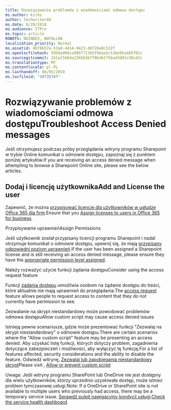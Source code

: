 ```yaml
---
title: Rozwiązywanie problemów z wiadomościami odmowa dostępu
ms.author: kirks
author: Techwriter40
ms.date: 6/29/2018
ms.audience: ITPro
ms.topic: article
ROBOTS: NOINDEX, NOFOLLOW
localization_priority: Normal
ms.assetid: d678b57a-53ad-4414-9423-d8726a0c532f
ms.openlocfilehash: 5958ad06ca905f713b5f56aa5c536e95a485f01c
ms.sourcegitcommit: 241e21b6da226563bf70bdb1f5bad3d91c38cd2c
ms.translationtype: MT
ms.contentlocale: pl-PL
ms.lasthandoff: 06/05/2019
ms.locfileid: "34735747"
---
```

# <a name="troubleshoot-access-denied-messages"></a><span data-ttu-id="a79f8-102">Rozwiązywanie problemów z wiadomościami odmowa dostępu</span><span class="sxs-lookup"><span data-stu-id="a79f8-102">Troubleshoot Access Denied messages</span></span>

<span data-ttu-id="a79f8-103">Jeśli otrzymujesz podczas próby przeglądania witryny programu Sharepoint w trybie Online komunikat o odmowie dostępu, zapoznaj się z punktem poniżej artykułów.</span><span class="sxs-lookup"><span data-stu-id="a79f8-103">If you are receiving an access denied message when attempting to browse a Sharepoint Online site, please see the below articles.</span></span>

## <a name="add-and-license-the-user"></a><span data-ttu-id="a79f8-104">Dodaj i licencję użytkownika</span><span class="sxs-lookup"><span data-stu-id="a79f8-104">Add and License the user</span></span>

<span data-ttu-id="a79f8-105">Zapewnić, że można [przypisywać licencje dla użytkowników w usłudze Office 365 dla firm](https://docs.microsoft.com/en-us/office365/admin/subscriptions-and-billing/assign-licenses-to-users?view=o365-worldwide&amp;tabs=One).</span><span class="sxs-lookup"><span data-stu-id="a79f8-105">Ensure that you [Assign licenses to users in Office 365 for business](https://docs.microsoft.com/en-us/office365/admin/subscriptions-and-billing/assign-licenses-to-users?view=o365-worldwide&amp;tabs=One).</span></span>

<span data-ttu-id="a79f8-106">Przypisywanie uprawnień</span><span class="sxs-lookup"><span data-stu-id="a79f8-106">Assign Permissions</span></span>

<span data-ttu-id="a79f8-107">Jeśli użytkownik został przypisany licencji programu Sharepoint i nadal otrzymuje komunikat o odmowie dostępu, upewnij się, że mają [przypisany odpowiedni poziom uprawnień](https://docs.microsoft.com/en-us/sharepoint/understanding-permission-levels).</span><span class="sxs-lookup"><span data-stu-id="a79f8-107">If the user has been assigned a Sharepoint license and is still receiving an access denied message, please ensure they have the [appropriate permission level assigned](https://docs.microsoft.com/en-us/sharepoint/understanding-permission-levels).</span></span>

<span data-ttu-id="a79f8-108">Należy rozważyć użycie funkcji żądania dostępu</span><span class="sxs-lookup"><span data-stu-id="a79f8-108">Consider using the access request feature</span></span>

<span data-ttu-id="a79f8-109">Funkcji [żądania dostępu](https://support.office.com/en-us/article/Set-up-and-manage-access-requests-94B26E0B-2822-49D4-929A-8455698654B3) umożliwia osobom na żądanie dostępu do treści, które aktualnie nie mają uprawnień do przeglądania.</span><span class="sxs-lookup"><span data-stu-id="a79f8-109">The [access request](https://support.office.com/en-us/article/Set-up-and-manage-access-requests-94B26E0B-2822-49D4-929A-8455698654B3) feature allows people to request access to content that they do not currently have permission to see.</span></span> 

<span data-ttu-id="a79f8-110">Zezwalanie na skrypt niestandardowy może powodować problemów odmowa dostępu</span><span class="sxs-lookup"><span data-stu-id="a79f8-110">Allow custom script may cause access denied issues</span></span>

<span data-ttu-id="a79f8-111">Istnieją pewne scenariusze, gdzie może prezentować funkcji "Zezwalaj na skrypt niestandardowy" o odmowie dostępu.</span><span class="sxs-lookup"><span data-stu-id="a79f8-111">There are certain scenarios where the "Allow custom script" feature may be presenting an access denied.</span></span> <span data-ttu-id="a79f8-112">Aby uzyskać listę funkcji, których dotyczy problem, zagadnienia dotyczące zabezpieczeń i możliwości, aby wyłączyć tę funkcję.</span><span class="sxs-lookup"><span data-stu-id="a79f8-112">For a list of features affected, security considerations and the ability to disable the feature.</span></span> <span data-ttu-id="a79f8-113">Odwiedź witrynę, [Zezwalaj lub zapobiegania niestandardowy skrypt](https://docs.microsoft.com/en-us/sharepoint/allow-or-prevent-custom-script)</span><span class="sxs-lookup"><span data-stu-id="a79f8-113">Please visit , [Allow or prevent custom script](https://docs.microsoft.com/en-us/sharepoint/allow-or-prevent-custom-script)</span></span>

<span data-ttu-id="a79f8-114">Uwaga: Jeśli witryny programu SharePoint lub OneDrive nie jest dostępny dla wielu użytkowników, którzy uprzednio uzyskiwała dostęp, może istnieć problem tymczasowej usługi.</span><span class="sxs-lookup"><span data-stu-id="a79f8-114">Note: If a OneDrive or SharePoint site is not available to multiple users who previously had access, there may be a temporary service issue.</span></span> <span data-ttu-id="a79f8-115">[Sprawdź pulpit nawigacyjny kondycji usługi](https://portal.office.com/adminportal/home#/servicehealth).</span><span class="sxs-lookup"><span data-stu-id="a79f8-115">[Check the service health dashboard](https://portal.office.com/adminportal/home#/servicehealth).</span></span>


  

